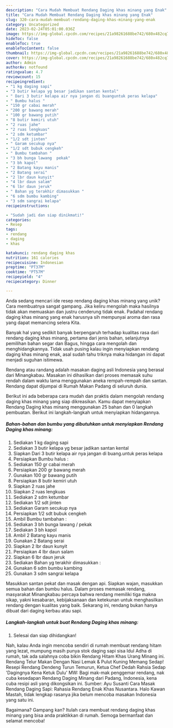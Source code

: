 ```yaml
---
description: "Cara Mudah Membuat Rendang Daging khas minang yang Enak"
title: "Cara Mudah Membuat Rendang Daging khas minang yang Enak"
slug: 320-cara-mudah-membuat-rendang-daging-khas-minang-yang-enak
category: Uncategorized
date: 2023-02-24T05:01:00.036Z
image: https://img-global.cpcdn.com/recipes/21a98261688be742/680x482cq70/rendang-daging-khas-minang-foto-resep-utama.jpg
hideToc: false
enableToc: true
enableTocContent: false
thumbnail: https://img-global.cpcdn.com/recipes/21a98261688be742/680x482cq70/rendang-daging-khas-minang-foto-resep-utama.jpg
cover: https://img-global.cpcdn.com/recipes/21a98261688be742/680x482cq70/rendang-daging-khas-minang-foto-resep-utama.jpg
author: Admin
authorAv: notfound
ratingvalue: 4.7
reviewcount: 15
recipeingredient:
- "1 kg daging sapi"
- "3 butir kelapa yg besar jadikan santan kental"
- " Dari 3 butir kelapa air nya jangan di buanguntuk peras kelapa"
- " Bumbu halus "
- "150 gr cabai merah"
- "200 gr bawang merah"
- "100 gr bawang putih"
- "8 butir kemiri utuh"
- "2 ruas jahe"
- "2 ruas lengkuas"
- "2 sdm ketumbar"
- "1/2 sdt jinten"
- " Garam secukup nya"
- "1/2 sdt bubuk cengkeh"
- " Bumbu tambahan "
- "3 bh bunga lawang  pekak"
- "3 bh kapol"
- "2 Batang kayu manis"
- "2 Batang serai"
- "2 lbr daun kunyit"
- "4 lbr daun salam"
- "6 lbr daun jeruk"
- " Bahan yg terakhir dimasukkan "
- "6 sdm bumbu kambing"
- "3 sdm sangrai kelapa"
recipeinstructions:

- "Sudah jadi dan siap dinikmati!"
categories:
- Resep
tags:
- rendang
- daging
- khas

katakunci: rendang daging khas 
nutrition: 161 calories
recipecuisine: Indonesian
preptime: "PT37M"
cooktime: "PT57M"
recipeyield: "4"
recipecategory: Dinner

---
```





Anda sedang mencari ide resep rendang daging khas minang yang unik? Cara membuatnya sangat gampang. Jika keliru mengolah maka hasilnya tidak akan memuaskan dan justru cenderung tidak enak. Padahal rendang daging khas minang yang enak harusnya sih mempunyai aroma dan rasa yang dapat memancing selera Kita.





Banyak hal yang sedikit banyak berpengaruh terhadap kualitas rasa dari rendang daging khas minang, pertama dari jenis bahan, selanjutnya pemilihan bahan segar dan Bagus, hingga cara mengolah dan menghidangkannya. Tidak usah pusing kalau ingin menyiapkan rendang daging khas minang enak,      asal sudah tahu triknya maka hidangan ini dapat menjadi suguhan istimewa.














Rendang atau randang adalah masakan daging asli Indonesia yang berasal dari Minangkabau. Masakan ini dihasilkan dari proses memasak suhu rendah dalam waktu lama menggunakan aneka rempah-rempah dan santan. Rendang dapat dijumpai di Rumah Makan Padang di seluruh dunia.






Berikut ini ada beberapa cara mudah dan praktis dalam mengolah rendang daging khas minang yang siap dikreasikan. Kamu dapat menyiapkan Rendang Daging khas minang menggunakan 25 bahan dan 0 langkah pembuatan. Berikut ini langkah-langkah untuk menyiapkan hidangannya.

<!--inarticleads1-->

##### Bahan-bahan dan bumbu yang dibutuhkan untuk menyiapkan Rendang Daging khas minang:

1. Sediakan 1 kg daging sapi
1. Sediakan 3 butir kelapa yg besar jadikan santan kental
1. Siapkan  Dari 3 butir kelapa air nya jangan di buang.untuk peras kelapa
1. Persiapkan  Bumbu halus :
1. Sediakan 150 gr cabai merah
1. Persiapkan 200 gr bawang merah
1. Gunakan 100 gr bawang putih
1. Persiapkan 8 butir kemiri utuh
1. Siapkan 2 ruas jahe
1. Siapkan 2 ruas lengkuas
1. Sediakan 2 sdm ketumbar
1. Sediakan 1/2 sdt jinten
1. Sediakan  Garam secukup nya
1. Persiapkan 1/2 sdt bubuk cengkeh
1. Ambil  Bumbu tambahan :
1. Sediakan 3 bh bunga lawang / pekak
1. Sediakan 3 bh kapol
1. Ambil 2 Batang kayu manis
1. Gunakan 2 Batang serai
1. Siapkan 2 lbr daun kunyit
1. Persiapkan 4 lbr daun salam
1. Siapkan 6 lbr daun jeruk
1. Sediakan  Bahan yg terakhir dimasukkan :
1. Gunakan 6 sdm bumbu kambing
1. Gunakan 3 sdm sangrai kelapa


Masukkan santan pekat dan masak dengan api. Siapkan wajan, masukkan semua bahan dan bumbu halus. Dalam proses memasak rendang, masyarakat Minangkabau percaya bahwa rendang memiliki tiga makna sikap, yakni kesabaran, kebijaksanaan dan ketekunan untuk menghasilkan rendang dengan kualitas yang baik. Sekarang ini, rendang bukan hanya dibuat dari daging kerbau atau sapi. 

<!--inarticleads2-->

##### Langkah-langkah untuk buat Rendang Daging khas minang:


1. Selesai dan siap dihidangkan!

Nah, kalau Anda ingin mencoba sendiri di rumah membuat rendang hitam yang lezat, mumpung masih punya stok daging sapi sisa Idul Adha di rumah, tak ada salahnya coba bikin Rendang Hitam Khas Urang Minang ini. Rendang Telur Makan Dengan Nasi Lemak &amp; Pulut Kuning Memang Sedap! Resepi Rendang Dendeng Turun Temurun, Ketua Chef Dedah Rahsia Sedap &#39;Dagingnya Kena Ketuk Dulu&#39; MW: Bagi mak-mak penggemar rendang, nak cuba kesedapan Rendang Daging Minang dari Padang, Indonesia, kena cuba resipi asli yang dikongsikan ini. Sumber: Ayu Susanti Cara Masak Rendang Daging Sapi: Rahasia Rendang Enak Khas Nusantara. Halo Kawan Mastah, tidak lengkap rasanya jika belum mencoba masakan Indonesia yang satu ini. 

Bagaimana? Gampang kan? Itulah cara membuat rendang daging khas minang yang bisa anda praktikkan di rumah. Semoga bermanfaat dan selamat mencoba!
